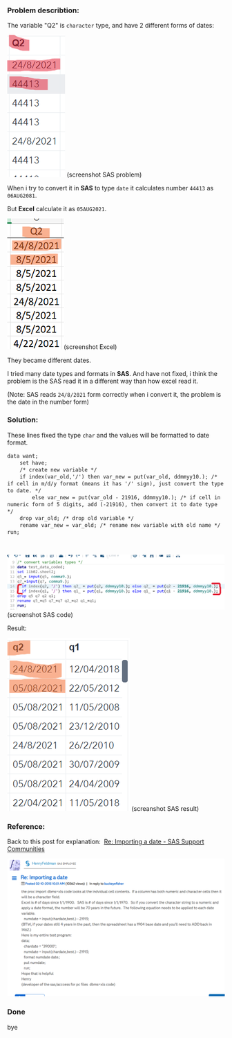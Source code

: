 ### Problem describtion:

The variable "Q2" is `character` type, and have 2 different forms of dates: 

![screenshot SAS problem](Images/Screenshot%202024-05-29%20105947.png) (screenshot SAS problem) 

When i try to convert it in **SAS** to type `date` it calculates number `44413` as `06AUG2081`. 

But **Excel** calculate it as `05AUG2021`. 

![screenshot Excel](Images/Screenshot%202024-05-29%20112144.png)(screenshot Excel) 

They became different dates. 

I tried many date types and formats in **SAS**. And have not fixed, i think the problem is the SAS read it in a different way than how excel read it. 

(Note: SAS reads `24/8/2021` form correctly when i convert it, the problem is the date in the number form) 

### Solution:

These lines fixed the type `char` and the values will be formatted to date format.

```sas
data want;
    set have;
    /* create new variable */
    if index(var_old,'/') then var_new = put(var_old, ddmmyy10.); /* if cell in m/d/y format (means it has '/' sign), just convert the type to date. */
        else var_new = put(var_old - 21916, ddmmyy10.); /* if cell in numeric form of 5 digits, add (-21916), then convert it to date type */
    drop var_old; /* drop old variable */
    rename var_new = var_old; /* rename new variable with old name */
run;
```

 

![screenshot SAS code](Images/Screenshot%202024-05-30%20113514.png)(screenshot SAS code) 

Result: 

![screanshot SAS result](Images/Screenshot%202024-05-30%20112947.png) (screanshot SAS result)



### Reference:

Back to this post for explanation:  [Re: Importing a date - SAS Support Communities](https://communities.sas.com/t5/SAS-Programming/Importing-a-date/m-p/161112#M31336) 

![screenshot reference](Images/Screenshot%202024-05-30%20113225.png)

### Done

bye
